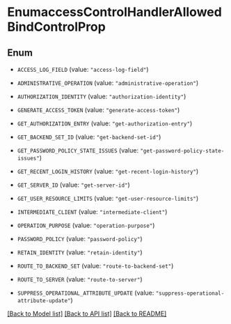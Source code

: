 # EnumaccessControlHandlerAllowedBindControlProp

## Enum


* `ACCESS_LOG_FIELD` (value: `"access-log-field"`)

* `ADMINISTRATIVE_OPERATION` (value: `"administrative-operation"`)

* `AUTHORIZATION_IDENTITY` (value: `"authorization-identity"`)

* `GENERATE_ACCESS_TOKEN` (value: `"generate-access-token"`)

* `GET_AUTHORIZATION_ENTRY` (value: `"get-authorization-entry"`)

* `GET_BACKEND_SET_ID` (value: `"get-backend-set-id"`)

* `GET_PASSWORD_POLICY_STATE_ISSUES` (value: `"get-password-policy-state-issues"`)

* `GET_RECENT_LOGIN_HISTORY` (value: `"get-recent-login-history"`)

* `GET_SERVER_ID` (value: `"get-server-id"`)

* `GET_USER_RESOURCE_LIMITS` (value: `"get-user-resource-limits"`)

* `INTERMEDIATE_CLIENT` (value: `"intermediate-client"`)

* `OPERATION_PURPOSE` (value: `"operation-purpose"`)

* `PASSWORD_POLICY` (value: `"password-policy"`)

* `RETAIN_IDENTITY` (value: `"retain-identity"`)

* `ROUTE_TO_BACKEND_SET` (value: `"route-to-backend-set"`)

* `ROUTE_TO_SERVER` (value: `"route-to-server"`)

* `SUPPRESS_OPERATIONAL_ATTRIBUTE_UPDATE` (value: `"suppress-operational-attribute-update"`)


[[Back to Model list]](../README.md#documentation-for-models) [[Back to API list]](../README.md#documentation-for-api-endpoints) [[Back to README]](../README.md)



